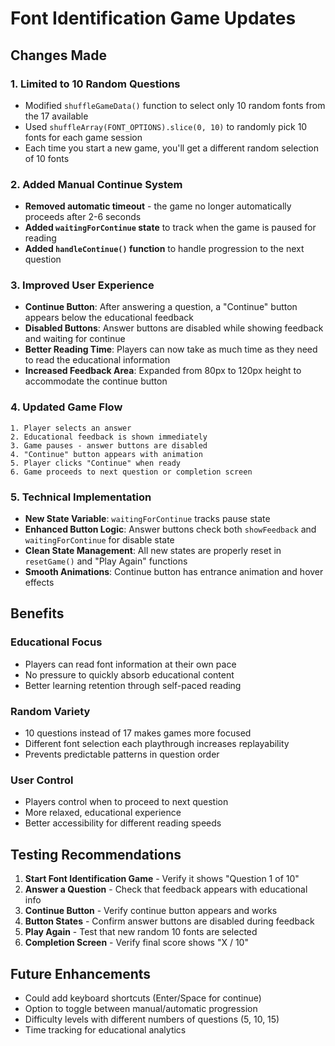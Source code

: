# Font Identification Game Updates

## Changes Made

### 1. **Limited to 10 Random Questions**
- Modified `shuffleGameData()` function to select only 10 random fonts from the 17 available
- Used `shuffleArray(FONT_OPTIONS).slice(0, 10)` to randomly pick 10 fonts for each game session
- Each time you start a new game, you'll get a different random selection of 10 fonts

### 2. **Added Manual Continue System**
- **Removed automatic timeout** - the game no longer automatically proceeds after 2-6 seconds
- **Added `waitingForContinue` state** to track when the game is paused for reading
- **Added `handleContinue()` function** to handle progression to the next question

### 3. **Improved User Experience**
- **Continue Button**: After answering a question, a "Continue" button appears below the educational feedback
- **Disabled Buttons**: Answer buttons are disabled while showing feedback and waiting for continue
- **Better Reading Time**: Players can now take as much time as they need to read the educational information
- **Increased Feedback Area**: Expanded from 80px to 120px height to accommodate the continue button

### 4. **Updated Game Flow**
```
1. Player selects an answer
2. Educational feedback is shown immediately
3. Game pauses - answer buttons are disabled
4. "Continue" button appears with animation
5. Player clicks "Continue" when ready
6. Game proceeds to next question or completion screen
```

### 5. **Technical Implementation**
- **New State Variable**: `waitingForContinue` tracks pause state
- **Enhanced Button Logic**: Answer buttons check both `showFeedback` and `waitingForContinue` for disable state
- **Clean State Management**: All new states are properly reset in `resetGame()` and "Play Again" functions
- **Smooth Animations**: Continue button has entrance animation and hover effects

## Benefits

### **Educational Focus**
- Players can read font information at their own pace
- No pressure to quickly absorb educational content
- Better learning retention through self-paced reading

### **Random Variety**
- 10 questions instead of 17 makes games more focused
- Different font selection each playthrough increases replayability
- Prevents predictable patterns in question order

### **User Control**
- Players control when to proceed to next question
- More relaxed, educational experience
- Better accessibility for different reading speeds

## Testing Recommendations

1. **Start Font Identification Game** - Verify it shows "Question 1 of 10"
2. **Answer a Question** - Check that feedback appears with educational info
3. **Continue Button** - Verify continue button appears and works
4. **Button States** - Confirm answer buttons are disabled during feedback
5. **Play Again** - Test that new random 10 fonts are selected
6. **Completion Screen** - Verify final score shows "X / 10"

## Future Enhancements

- Could add keyboard shortcuts (Enter/Space for continue)
- Option to toggle between manual/automatic progression
- Difficulty levels with different numbers of questions (5, 10, 15)
- Time tracking for educational analytics
